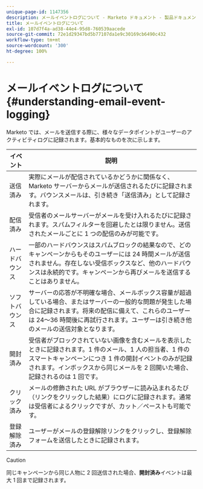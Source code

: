 ```yaml
---
unique-page-id: 1147356
description: メールイベントログについて - Marketo ドキュメント - 製品ドキュメント
title: メールイベントログについて
exl-id: 107d7f4a-ad38-44e4-95d8-760539aacede
source-git-commit: 72e1d29347bd5b77107da1e9c30169cb6490c432
workflow-type: tm+mt
source-wordcount: '300'
ht-degree: 100%

---
```


# メールイベントログについて {#understanding-email-event-logging}

Marketo では、メールを送信する際に、様々なデータポイントがユーザーのアクティビティログに記録されます。基本的なものを次に示します。

| イベント | 説明 |
|---|---|
| 送信済み | 実際にメールが配信されているかどうかに関係なく、Marketo サーバーからメールが送信されるたびに記録されます。バウンスメールは、引き続き「送信済み」として記録されます。 |
| 配信済み | 受信者のメールサーバーがメールを受け入れるたびに記録されます。スパムフィルターを回避したとは限りません。送信されたメールごとに 1 つの配信のみが可能です。 |
| ハードバウンス | 一部のハードバウンスはスパムブロックの結果なので、どのキャンペーンからもそのユーザーには 24 時間メールが送信されません。存在しない受信ボックスなど、他のハードバウンスは永続的です。キャンペーンから再びメールを送信することはありません。 |
| ソフトバウンス | サーバーの応答が不明確な場合、メールボックス容量が超過している場合、またはサーバーの一般的な問題が発生した場合に記録されます。将来の配信に備えて、これらのユーザーは 24～36 時間後に再試行されます。ユーザーは引き続き他のメールの送信対象となります。 |
| 開封済み | 受信者がブロックされていない画像を含むメールを表示したときに記録されます。1 件のメール、1 人の担当者、1 件のスマートキャンペーンにつき 1 件の開封イベントのみが記録されます。インボックスから同じメールを 2 回開いた場合、記録されるのは 1 回です。 |
| クリック済み | メールの修飾された URL がブラウザーに読み込まれるたび（リンクをクリックした結果）にログに記録されます。通常は受信者によるクリックですが、カット／ペーストも可能です。 |
| 登録解除済み | ユーザーがメールの登録解除リンクをクリックし、登録解除フォームを送信したときに記録されます。 |

>[!CAUTION]
>
>同じキャンペーンから同じ人物に 2 回送信された場合、**開封済み**&#x200B;イベントは最大 1 回まで記録されます。
